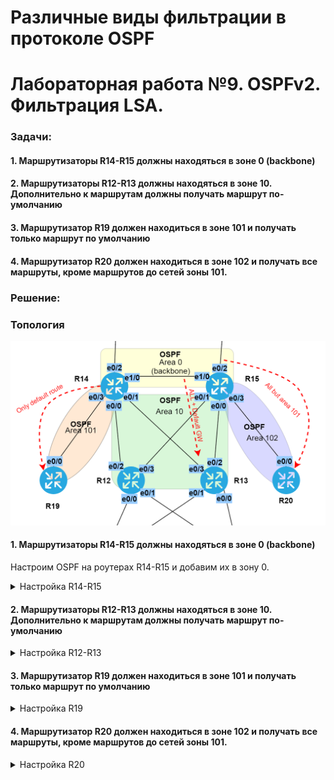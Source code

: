# Различные виды фильтрации в протоколе OSPF
# Лабораторная работа №9. OSPFv2. Фильтрация LSA.

### Задачи:

#### 1. Маршрутизаторы R14-R15 должны находяться в зоне 0 (backbone)
#### 2. Маршрутизаторы R12-R13 должны находяться в зоне 10. Дополнительно к маршрутам должны получать маршрут по-умолчанию
#### 3. Маршрутизатор R19 должен находиться в зоне 101 и получать только маршрут по умолчанию
#### 4. Маршрутизатор R20 должен находиться в зоне 102 и получать все маршруты, кроме маршрутов до сетей зоны 101.

### Решение:

### Топология

![network.png](network.png)

#### 1. Маршрутизаторы R14-R15 должны находяться в зоне 0 (backbone)

Настроим OSPF на роутерах R14-R15 и добавим их в зону 0.

<details>
 <summary>Настройка R14-R15</summary>

``` bash

```
</details>

#### 2. Маршрутизаторы R12-R13 должны находяться в зоне 10. Дополнительно к маршрутам должны получать маршрут по-умолчанию


<details>
 <summary>Настройка R12-R13</summary>

``` bash

```
</details>

#### 3. Маршрутизатор R19 должен находиться в зоне 101 и получать только маршрут по умолчанию

<details>
 <summary>Настройка R19</summary>

``` bash

```
</details>

#### 4. Маршрутизатор R20 должен находиться в зоне 102 и получать все маршруты, кроме маршрутов до сетей зоны 101.

<details>
 <summary>Настройка R20</summary>

``` bash

```
</details>

